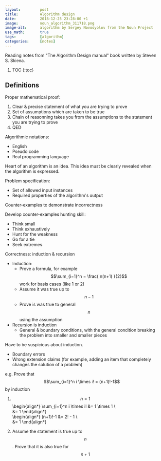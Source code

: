 ```yaml
---
layout:         post
title:          Algorithm design
date:           2018-12-25 23:28:00 +1
image:          noun_algorithm_311718.png
image-alt:      algorithm by Sergey Novosyolov from the Noun Project
use_math:       true
tags:           [algorithm]
categories:     [notes]
---
```


Reading notes from "The Algorithm Design manual" book written by Steven S. Skiena.

<!-- more -->

1. TOC
{:toc}

## Definitions

Proper mathematical proof:
1. Clear & precise statement of what you are trying to prove
2. Set of assumptions which are taken to be true
3. Chain of reasonning takes you from the assumptions to the statement you are trying to prove
4. QED

Algorithmic notations: 
- English
- Pseudo code
- Real programming language

Heart of an algorithm is an idea. This idea must be clearly revealed when the algorithm is expressed.

Problem specification: 
- Set of allowed  input instances
- Required properties of the algorithm's output

Counter-examples to demonstrate incorrectness

Develop counter-examples hunting skill:
- Think small
- Think exhaustively
- Hunt for the weakness
- Go for a tie
- Seek extremes

Correctness: induction & recursion
- Induction: 
  + Prove a formula, for example $$\sum_{i=1}^n = \frac{ n(n+1) }{2}$$ work for basis cases (like 1 or 2)
  + Assume it was true up to $$n-1$$
  + Prove is was true to general $$n$$ using the assumption
- Recursion is induction
  + General & boundary conditions, with the general condition breaking the problem into smaller and smaller pieces

Have to be suspicious about induction.
- Boundary errors
- Wrong extension claims (for example, adding an item that completely changes the solution of a problem)

e.g. Prove that $$\sum_{i=1}^n i \times i! = (n+1)!-1$$ by induction

1. $$n=1$$
\begin{align\*}
    \sum_{i=1}^n i \times i! &= 1 \times 1 \\\
    &= 1
\end{align\*}
&nbsp;  
\begin{align\*}
    (n+1)!-1 &= 2! - 1 \\\
    &= 1
\end{align\*}

2. Assume the statement is true up to $$n$$. Prove that it is also true for $$n+1$$





